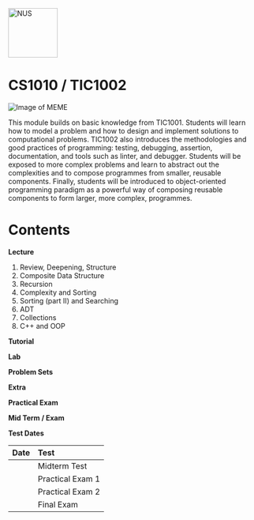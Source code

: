 
<img src="http://www.nus.edu.sg/images/default-source/identity-images/NUS_logo_full-vertical.jpg" alt="NUS" width="100"/>
<h1>CS1010 / TIC1002</h1>

![Image of MEME](https://i.imgur.com/IucRlyv.jpg)

This module builds on basic knowledge from TIC1001. Students will learn how to model a problem and how to design and implement solutions to computational problems. TIC1002 also introduces the methodologies and good practices of programming: testing, debugging, assertion, documentation, and tools such as linter, and debugger. Students will be exposed to more complex problems and learn to abstract out the complexities and to compose programmes from smaller, reusable components. Finally, students will be introduced to object-oriented programming paradigm as a powerful way of composing reusable components to form larger, more complex, programmes.
<br>
# Contents

**Lecture**<br>
1. Review, Deepening, Structure<br>
2. Composite Data Structure<br>
3. Recursion<br>
4. Complexity and Sorting<br>
5. Sorting (part II) and Searching<br>
6. ADT<br>
7. Collections<br>
8. C++ and OOP<br>

**Tutorial**<br>

**Lab**<br>

**Problem Sets**<br>

**Extra**<br>

**Practical Exam**<br>

**Mid Term / Exam**<br>

**Test Dates**<br>
<table>
  <thead>
    <tr>
      <th style="text-align: left">Date</th>
      <th style="text-align: left">Test</th>
    </tr>
  </thead>
  <tbody>
    <tr>
      <td style="text-align: left"></td>
      <td style="text-align: left">Midterm Test</td>
    </tr>
    <tr>
      <td style="text-align: left"></td>
      <td style="text-align: left">Practical Exam 1</td>
    </tr>
    <tr>
      <td style="text-align: left"></td>
      <td style="text-align: left">Practical Exam 2</td>
    </tr>
    <tr>
      <td style="text-align: left"></td>
      <td style="text-align: left">Final Exam</td>
    </tr>
  </tbody>
</table>
<br>